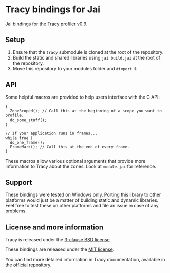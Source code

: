 # Tracy bindings for Jai

Jai bindings for the [Tracy profiler](https://github.com/wolfpld/tracy) v0.9.

## Setup 

1. Ensure that the `tracy` submodule is cloned at the root of the repository. 
2. Build the static and shared libraries using `jai build.jai` at the root of the repository.
3. Move this repository to your modules folder and `#import` it.

## API
Some helpful macros are provided to help users interface with the C API:
```
{
  ZoneScoped(); // Call this at the beginning of a scope you want to profile.
  do_some_stuff();
}

// If your application runs in frames...
while true {
  do_one_frame();
  FrameMark(); // Call this at the end of every frame. 
}
```

These macros allow various optional arguments that provide more information to Tracy about the zones. Look at `module.jai` for reference.

## Support 

These bindings were tested on Windows only. Porting this library to other platforms would just be a matter of building static and dynamic libraries. 
Feel free to test these on other platforms and file an issue in case of any problems.  

## License and more information 
Tracy is released under the [3-clause BSD license](https://github.com/wolfpld/tracy/blob/master/LICENSE).

These bindings are released under the [MIT license](https://github.com/vrcamillo/jai-tracy/blob/main/LICENSE).

You can find more detailed information in Tracy documentation, available in the [official repository](https://github.com/wolfpld/tracy).
